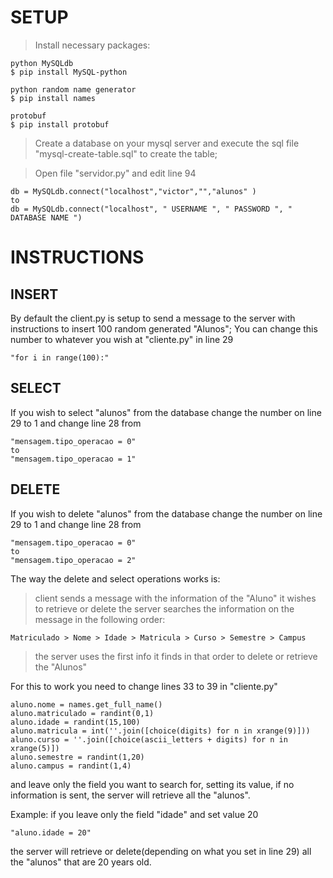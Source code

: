 # SETUP
> Install necessary packages:
	
	python MySQLdb
	$ pip install MySQL-python
	
	python random name generator
	$ pip install names

	protobuf
	$ pip install protobuf

> Create a database on your mysql server and execute the sql file "mysql-create-table.sql" to create the table;

> Open file "servidor.py" and edit line 94

	db = MySQLdb.connect("localhost","victor","","alunos" )
	to
	db = MySQLdb.connect("localhost", " USERNAME ", " PASSWORD ", " DATABASE NAME ")


# INSTRUCTIONS

## INSERT
By default the client.py is setup to send a message to the server with instructions to insert 100 random generated "Alunos";
You can change this number to whatever you wish at "cliente.py" in line 29
	
	"for i in range(100):"

## SELECT
If you wish to select "alunos" from the database change the number on line 29 to 1 and change line 28 from

	"mensagem.tipo_operacao = 0"
	to
	"mensagem.tipo_operacao = 1"

## DELETE
If you wish to delete "alunos" from the database change the number on line 29 to 1 and change line 28 from

	"mensagem.tipo_operacao = 0"
	to
	"mensagem.tipo_operacao = 2"

The way the delete and select operations works is:

> client sends a message with the information of the "Aluno" it wishes to retrieve or delete
> the server searches the information on the message in the following order: 

	Matriculado > Nome > Idade > Matricula > Curso > Semestre > Campus
	
> the server uses the first info it finds in that order to delete or retrieve the "Alunos"


For this to work you need to change lines 33 to 39 in "cliente.py"

	aluno.nome = names.get_full_name()
	aluno.matriculado = randint(0,1)
	aluno.idade = randint(15,100)
	aluno.matricula = int(''.join([choice(digits) for n in xrange(9)]))
	aluno.curso = ''.join([choice(ascii_letters + digits) for n in xrange(5)])
	aluno.semestre = randint(1,20)
	aluno.campus = randint(1,4)

and leave only the field you want to search for, setting its value,
if no information is sent, the server will retrieve all the "alunos".

Example:
if you leave only the field "idade" and set value 20
	
	"aluno.idade = 20"
the server will retrieve or delete(depending on what you set in line 29) all the "alunos" that are 20 years old.

